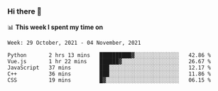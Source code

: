 ### Hi there 👋

📊 __This week I spent my time on__
<!--START_SECTION:waka-->
```text
Week: 29 October, 2021 - 04 November, 2021

Python       2 hrs 13 mins   ██████████▓░░░░░░░░░░░░░░   42.86 % 
Vue.js       1 hr 22 mins    ██████▓░░░░░░░░░░░░░░░░░░   26.67 % 
JavaScript   37 mins         ███░░░░░░░░░░░░░░░░░░░░░░   12.17 % 
C++          36 mins         ███░░░░░░░░░░░░░░░░░░░░░░   11.86 % 
CSS          19 mins         █▓░░░░░░░░░░░░░░░░░░░░░░░   06.15 % 
```
<!--END_SECTION:waka-->
<!--
**SREEHARI-M-S/SREEHARI-M-S** is a ✨ _special_ ✨ repository because its `README.md` (this file) appears on your GitHub profile.

Here are some ideas to get you started:

- 🔭 I’m currently working on ...
- 🌱 I’m currently learning ...
- 👯 I’m looking to collaborate on ...
- 🤔 I’m looking for help with ...
- 💬 Ask me about ...
- 📫 How to reach me: ...
- 😄 Pronouns: ...
- ⚡ Fun fact: ...
-->
